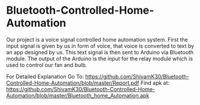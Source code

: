 # Bluetooth-Controlled-Home-Automation
Our project is a voice signal controlled home automation system. First the input signal is given by us in form of voice, that voice is converted to text by an app designed by us. This text signal is then sent to Arduino via Bluetooth module. The output of the Arduino is the input for the relay module which is used to control our fan and bulb.

For Detailed Explanation Go To: https://github.com/ShivamK30/Bluetooth-Controlled-Home-Automation/blob/master/Report.pdf
Find apk at: https://github.com/ShivamK30/Bluetooth-Controlled-Home-Automation/blob/master/Bluetooth_home_Automation.apk
